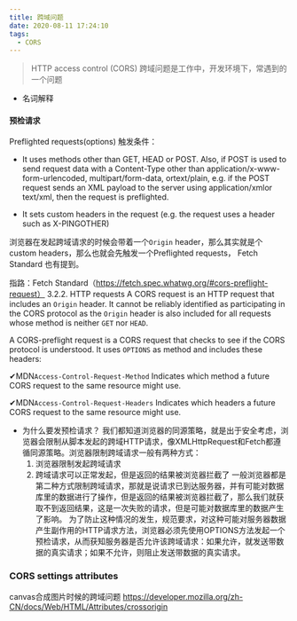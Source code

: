 ```yaml
---
title: 跨域问题
date: 2020-08-11 17:24:10
tags:
  - CORS
---
```


> HTTP access control (CORS) 跨域问题是工作中，开发环境下，常遇到的一个问题

 * 名词解释

#### 预检请求
Preflighted requests(options)
触发条件：
- It uses methods other than GET, HEAD or POST. Also, if POST is used to send request data with a Content-Type other than application/x-www-form-urlencoded, multipart/form-data, ortext/plain, e.g. if the POST request sends an XML payload to the server using application/xmlor text/xml, then the request is preflighted.

- It sets custom headers in the request (e.g. the request uses a header such as X-PINGOTHER)

浏览器在发起跨域请求的时候会带着一个`Origin` header，那么其实就是个custom headers，那么也就会先触发一个Preflighted requests， Fetch Standard 也有提到。

指路：Fetch Standard（https://fetch.spec.whatwg.org/#cors-preflight-request）
3.2.2. HTTP requests
A CORS request is an HTTP request that includes an `Origin` header. It cannot be reliably identified as participating in the CORS protocol as the `Origin` header is also included for all requests whose method is neither `GET` nor `HEAD`.

A CORS-preflight request is a CORS request that checks to see if the CORS protocol is understood. It uses `OPTIONS` as method and includes these headers:

✔MDN`Access-Control-Request-Method`
Indicates which method a future CORS request to the same resource might use.

✔MDN`Access-Control-Request-Headers`
Indicates which headers a future CORS request to the same resource might use.


* 为什么要发预检请求？
我们都知道浏览器的同源策略，就是出于安全考虑，浏览器会限制从脚本发起的跨域HTTP请求，像XMLHttpRequest和Fetch都遵循同源策略。浏览器限制跨域请求一般有两种方式：
	1.	浏览器限制发起跨域请求
	2.	跨域请求可以正常发起，但是返回的结果被浏览器拦截了
一般浏览器都是第二种方式限制跨域请求，那就是说请求已到达服务器，并有可能对数据库里的数据进行了操作，但是返回的结果被浏览器拦截了，那么我们就获取不到返回结果，这是一次失败的请求，但是可能对数据库里的数据产生了影响。
为了防止这种情况的发生，规范要求，对这种可能对服务器数据产生副作用的HTTP请求方法，浏览器必须先使用OPTIONS方法发起一个预检请求，从而获知服务器是否允许该跨域请求：如果允许，就发送带数据的真实请求；如果不允许，则阻止发送带数据的真实请求。


### CORS settings attributes
canvas合成图片时候的跨域问题
https://developer.mozilla.org/zh-CN/docs/Web/HTML/Attributes/crossorigin
